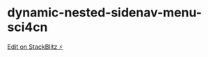 # dynamic-nested-sidenav-menu-sci4cn

[Edit on StackBlitz ⚡️](https://stackblitz.com/edit/dynamic-nested-sidenav-menu-sci4cn)